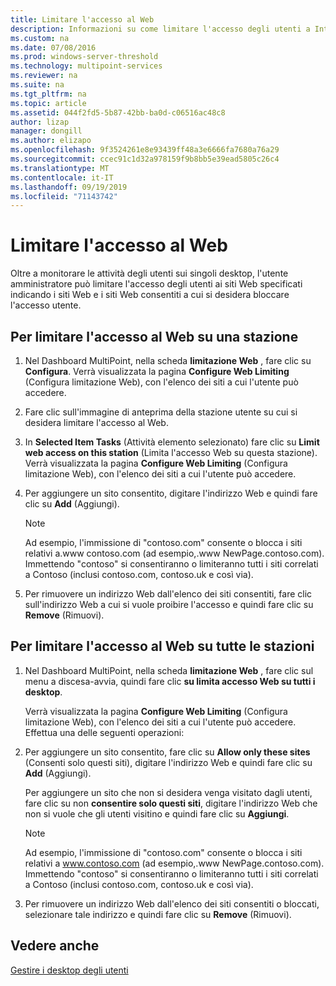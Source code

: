 ```yaml
---
title: Limitare l'accesso al Web
description: Informazioni su come limitare l'accesso degli utenti a Internet in MultiPoint Services
ms.custom: na
ms.date: 07/08/2016
ms.prod: windows-server-threshold
ms.technology: multipoint-services
ms.reviewer: na
ms.suite: na
ms.tgt_pltfrm: na
ms.topic: article
ms.assetid: 044f2fd5-5b87-42bb-ba0d-c06516ac48c8
author: lizap
manager: dongill
ms.author: elizapo
ms.openlocfilehash: 9f3524261e8e93439ff48a3e6666fa7680a76a29
ms.sourcegitcommit: ccec91c1d32a978159f9b8bb5e39ead5805c26c4
ms.translationtype: MT
ms.contentlocale: it-IT
ms.lasthandoff: 09/19/2019
ms.locfileid: "71143742"
---
```

# <a name="limit-web-access"></a>Limitare l'accesso al Web
Oltre a monitorare le attività degli utenti sui singoli desktop, l'utente amministratore può limitare l'accesso degli utenti ai siti Web specificati indicando i siti Web e i siti Web consentiti a cui si desidera bloccare l'accesso utente.  
  
## <a name="to-limit-web-access-on-a-station"></a>Per limitare l'accesso al Web su una stazione  
  
1. Nel Dashboard MultiPoint, nella scheda **limitazione Web** , fare clic su **Configura**. Verrà visualizzata la pagina **Configure Web Limiting** (Configura limitazione Web), con l'elenco dei siti a cui l'utente può accedere.  
  
2. Fare clic sull'immagine di anteprima della stazione utente su cui si desidera limitare l'accesso al Web.  
  
3. In **Selected Item Tasks** (Attività elemento selezionato) fare clic su **Limit web access on this station** (Limita l'accesso Web su questa stazione). Verrà visualizzata la pagina **Configure Web Limiting** (Configura limitazione Web), con l'elenco dei siti a cui l'utente può accedere.  
  
4. Per aggiungere un sito consentito, digitare l'indirizzo Web e quindi fare clic su **Add** (Aggiungi).  
  
   > [!NOTE]
   > Ad esempio, l'immissione di "contoso.com" consente o blocca i siti relativi a\.www contoso.com (ad esempio,\.www NewPage.contoso.com). Immettendo "contoso" si consentiranno o limiteranno tutti i siti correlati a Contoso (inclusi contoso.com, contoso.uk e così via).  
  
5. Per rimuovere un indirizzo Web dall'elenco dei siti consentiti, fare clic sull'indirizzo Web a cui si vuole proibire l'accesso e quindi fare clic su **Remove** (Rimuovi).  
  
## <a name="to-limit-web-access-on-all-stations"></a>Per limitare l'accesso al Web su tutte le stazioni  
  
1. Nel Dashboard MultiPoint, nella scheda **limitazione Web** , fare clic sul menu a discesa\-avvia, quindi fare clic **su limita accesso Web su tutti i desktop**.  
  
   Verrà visualizzata la pagina **Configure Web Limiting** (Configura limitazione Web), con l'elenco dei siti a cui l'utente può accedere. Effettua una delle seguenti operazioni:  
  
2. Per aggiungere un sito consentito, fare clic su **Allow only these sites** (Consenti solo questi siti), digitare l'indirizzo Web e quindi fare clic su **Add** (Aggiungi).  
  
   Per aggiungere un sito che non si desidera venga visitato dagli utenti, fare clic su non **consentire solo questi siti**, digitare l'indirizzo Web che non si vuole che gli utenti visitino e quindi fare clic su **Aggiungi**.  
  
   > [!NOTE]
   > Ad esempio, l'immissione di "contoso.com" consente o blocca i siti relativi a www.contoso.com (ad esempio,\.www NewPage.contoso.com). Immettendo "contoso" si consentiranno o limiteranno tutti i siti correlati a Contoso (inclusi contoso.com, contoso.uk e così via).  
  
3. Per rimuovere un indirizzo Web dall'elenco dei siti consentiti o bloccati, selezionare tale indirizzo e quindi fare clic su **Remove** (Rimuovi).  
  
## <a name="see-also"></a>Vedere anche  
[Gestire i desktop degli utenti](manage-user-desktops-using-multipoint-dashboard.md)  

